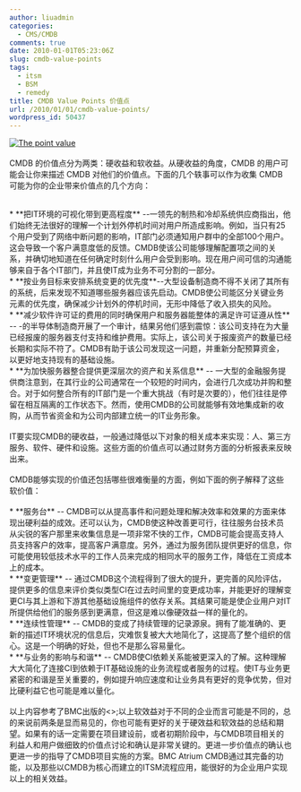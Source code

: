 ```yaml
---
author: liuadmin
categories:
  - CMS/CMDB
comments: true
date: 2010-01-01T05:23:06Z
slug: cmdb-value-points
tags:
  - itsm
  - BSM
  - remedy
title: CMDB Value Points 价值点
url: /2010/01/01/cmdb-value-points/
wordpress_id: 50437
---
```


[![The point value](http://farm2.static.flickr.com/1296/682513568_4476244046.jpg)](http://www.flickr.com/photos/waywardsheep/682513568/)<br /><br />CMDB 的价值点分为两类：硬收益和软收益。从硬收益的角度，CMDB 的用户可能会让你来描述 CMDB 对他们的价值点。下面的几个轶事可以作为收集 CMDB 可能为你的企业带来价值点的几个方向：<br />

<br />	
  * **把IT环境的可视化带到更高程度** --一领先的制热和冷却系统供应商指出，他们始终无法很好的理解一个计划外停机时间对用户所造成影响。例如，当只有25个用户受到了网络中断问题的影响，IT部门必须通知用户群中的全部100个用户。这会导致一个客户满意度低的反馈。CMDB使该公司能够理解配置项之间的关系，并确切地知道在任何确定时刻什么用户会受到影响。现在用户间可信的沟通能够来自于各个IT部门，并且使IT成为业务不可分割的一部分。
<br />	
  * **按业务目标来安排系统变更的优先度**--大型设备制造商不得不关闭了其所有的系统，后来发现不知道哪些服务器应该先启动。CMDB使公司能区分关键业务元素的优先度，确保减少计划外的停机时间，无形中降低了收入损失的风险。
<br />	
  * **减少软件许可证的费用的同时确保用户和服务器能整体的满足许可证遵从性** -- -的半导体制造商开展了一个审计，结果另他们感到震惊：该公司支持在为大量已经报废的服务器支付支持和维护费用。实际上，该公司关于报废资产的数量已经长期和实际不符了。CMDB有助于该公司发现这一问题，并重新分配预算资金，以更好地支持现有的基础设施。
<br />	
  * **为加快服务器整合提供更深层次的资产和关系信息** -- 一大型的金融服务提供商注意到，在其行业的公司通常在一个较短的时间内，会进行几次成功并购和整合。对于如何整合所有的IT部门是一个重大挑战（有时是次要的），他们往往是停留在相互隔离的工作状态下。然而，使用CMDB的公司就能够有效地集成新的收购，从而节省资金和为公司内部建立统一的IT业务形象。
<br /><br />IT要实现CMDB的硬收益，一般通过降低以下对象的相关成本来实现：人、第三方服务、软件、硬件和设施。这些方面的价值点可以通过财务方面的分析报表来反映出来。<br /><br /><!--more-->CMDB能够实现的价值还包括哪些很难衡量的方面，例如下面的例子解释了这些软价值：<br /><br />	
  * **服务台** -- CMDB可以从提高事件和问题处理和解决效率和效果的方面来体现出硬利益的成效。还可以认为，CMDB使这种改善更可行，往往服务台技术员从尖锐的客户那里来收集信息是一项非常不快的工作，CMDB可能会提高支持人员支持客户的效率，提高客户满意度。另外，通过为服务团队提供更好的信息，你可能使用较低技术水平的工作人员来完成的相同水平的服务工作，降低在工资成本上的成本。
<br />	
  * **变更管理** -- 通过CMDB这个流程得到了很大的提升，更完善的风险评估，提供更多的信息来评价类似类型CI在过去时间里的变更成功率，并能更好的理解变更CI与其上游和下游其他基础设施组件的依存关系。其结果可能是使企业用户对IT所提供给他们的服务感到更满意，但这是难以像硬效益一样的量化的。
<br />	
  * **连续性管理** -- CMDB的变成了持续管理的记录源泉。拥有了能准确的、更新的描述IT环境状况的信息后，灾难恢复被大大地简化了，这提高了整个组织的信心。这是一个明确的好处，但也不是那么容易量化。
<br />	
  * **与业务的影响与和谐** -- CMDB使CI依赖关系能被更深入的了解。这种理解大大简化了连接CI到依赖于IT基础设施的业务流程或者服务的过程。使IT与业务更紧密的和谐是至关重要的，例如提升响应速度和让业务具有更好的竞争优势，但对比硬利益它也可能是难以量化。
<br /><br />以上内容参考了BMC出版的<<step by step to build a cmdb>>;以上软效益对于不同的企业而言可能是不同的，总的来说前两条是显而易见的，你也可能有更好的关于硬效益和软效益的总结和期望。如果有的话一定需要在项目建设前，或者初期阶段中，与CMDB项目相关的利益人和用户做细致的价值点讨论和确认是非常关键的。更进一步价值点的确认也更进一步的指导了CMDB项目实施的方案。BMC Atrium CMDB通过其完备的功能，以及那些以CMDB为核心而建立的ITSM流程应用，能很好的为企业用户实现以上的相关效益。
